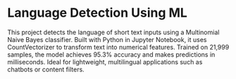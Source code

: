 # Language Detection Using ML



This project detects the language of short text inputs using a Multinomial Naive Bayes classifier. Built with Python in Jupyter Notebook, it uses CountVectorizer to transform text into numerical features. Trained on 21,999 samples, the model achieves 95.3% accuracy and makes predictions in milliseconds. Ideal for lightweight, multilingual applications such as chatbots or content filters.

